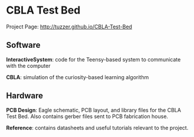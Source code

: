 CBLA Test Bed
======================

Project Page: http://tuzzer.github.io/CBLA-Test-Bed

## Software
<b>InteractiveSystem</b>: code for the Teensy-based system to communicate with the computer

<b>CBLA</b>: simulation of the curiosity-based learning algorithm

## Hardware
<b>PCB Design</b>: Eagle schematic, PCB layout, and library files for the CBLA Test Bed. Also contains gerber files sent to PCB fabrication house. 

<b>Reference</b>: contains datasheets and useful tutorials relevant to the project. 
